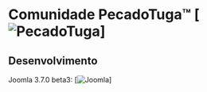 Comunidade PecadoTuga™ [![PecadoTuga]()]
====================

Desenvolvimento
---------------------
Joomla 3.7.0 beta3: [![Joomla](https://github.com/joomla/joomla-cms/releases/tag/3.7.0-beta3)]